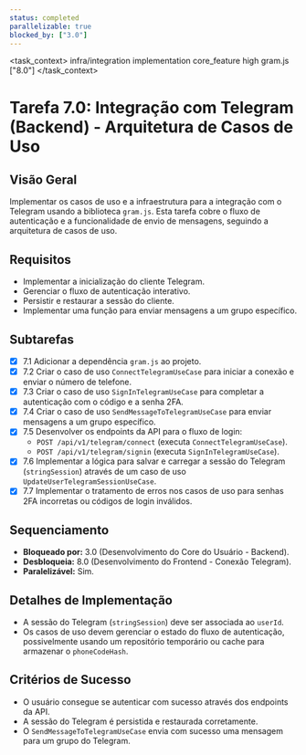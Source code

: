 ```yaml
---
status: completed
parallelizable: true
blocked_by: ["3.0"]
---
```


<task_context>
<domain>infra/integration</domain>
<type>implementation</type>
<scope>core_feature</scope>
<complexity>high</complexity>
<dependencies>gram.js</dependencies>
<unblocks>["8.0"]</unblocks>
</task_context>

# Tarefa 7.0: Integração com Telegram (Backend) - Arquitetura de Casos de Uso

## Visão Geral
Implementar os casos de uso e a infraestrutura para a integração com o Telegram usando a biblioteca `gram.js`. Esta tarefa cobre o fluxo de autenticação e a funcionalidade de envio de mensagens, seguindo a arquitetura de casos de uso.

## Requisitos
- Implementar a inicialização do cliente Telegram.
- Gerenciar o fluxo de autenticação interativo.
- Persistir e restaurar a sessão do cliente.
- Implementar uma função para enviar mensagens a um grupo específico.

## Subtarefas
- [x] 7.1 Adicionar a dependência `gram.js` ao projeto.
- [x] 7.2 Criar o caso de uso `ConnectTelegramUseCase` para iniciar a conexão e enviar o número de telefone.
- [x] 7.3 Criar o caso de uso `SignInTelegramUseCase` para completar a autenticação com o código e a senha 2FA.
- [x] 7.4 Criar o caso de uso `SendMessageToTelegramUseCase` para enviar mensagens a um grupo específico.
- [x] 7.5 Desenvolver os endpoints da API para o fluxo de login:
    - `POST /api/v1/telegram/connect` (executa `ConnectTelegramUseCase`).
    - `POST /api/v1/telegram/signin` (executa `SignInTelegramUseCase`).
- [x] 7.6 Implementar a lógica para salvar e carregar a sessão do Telegram (`stringSession`) através de um caso de uso `UpdateUserTelegramSessionUseCase`.
- [x] 7.7 Implementar o tratamento de erros nos casos de uso para senhas 2FA incorretas ou códigos de login inválidos.

## Sequenciamento
- **Bloqueado por:** 3.0 (Desenvolvimento do Core do Usuário - Backend).
- **Desbloqueia:** 8.0 (Desenvolvimento do Frontend - Conexão Telegram).
- **Paralelizável:** Sim.

## Detalhes de Implementação
- A sessão do Telegram (`stringSession`) deve ser associada ao `userId`.
- Os casos de uso devem gerenciar o estado do fluxo de autenticação, possivelmente usando um repositório temporário ou cache para armazenar o `phoneCodeHash`.

## Critérios de Sucesso
- O usuário consegue se autenticar com sucesso através dos endpoints da API.
- A sessão do Telegram é persistida e restaurada corretamente.
- O `SendMessageToTelegramUseCase` envia com sucesso uma mensagem para um grupo do Telegram.